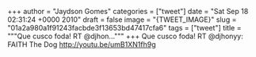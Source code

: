 
+++
author = "Jaydson Gomes"
categories = ["tweet"]
date = "Sat Sep 18 02:31:24 +0000 2010"
draft = false
image = "{TWEET_IMAGE}"
slug = "01a2a980a1f91243facbde3f13653bd47417cfa6"
tags = ["tweet"]
title = """Que cusco foda! RT @djhon..."""
+++
Que cusco foda! RT @djhonyy: FAITH The Dog http://youtu.be/umB1XN1fh9g
